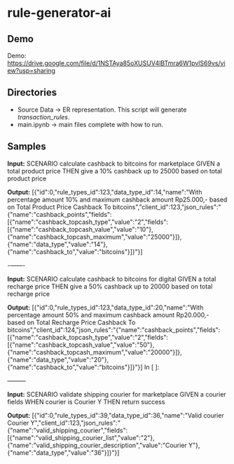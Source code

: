 # rule-generator-ai

## Demo
Demo: https://drive.google.com/file/d/1NSTAya85oXUSUV4lBTmra6W1pvlS69vs/view?usp=sharing

## Directories
- Source Data -> ER representation. This script will generate _transaction_rules_.
- main.ipynb -> main files complete with how to run. 

## Samples

**Input:**
SCENARIO calculate cashback to bitcoins for marketplace
GIVEN a total product price
THEN give a 10% cashback up to 25000 based on total product price

**Output:** 
[{"id":0,"rule_types_id":123,"data_type_id":14,"name":"With percentage amount 10% and maximum cashback amount Rp25.000,- based on Total Product Price Cashback To bitcoins","client_id":123,"json_rules":"{\"name\":\"cashback_points\",\"fields\":[{\"name\":\"cashback_topcash_type\",\"value\":\"2\",\"fields\":[{\"name\":\"cashback_topcash_value\",\"value\":\"10\"},{\"name\":\"cashback_topcash_maximum\",\"value\":\"25000\"}]},{\"name\":\"data_type\",\"value\":\"14\"},{\"name\":\"cashback_to\",\"value\":\"bitcoins\"}]}"}]


-——-

**Input:**
SCENARIO calculate cashback to bitcoins for digital
GIVEN a total recharge price
THEN give a 50% cashback up to 20000 based on total recharge price

**Output:** 
[{"id":0,"rule_types_id":123,"data_type_id":20,"name":"With percentage amount 50% and maximum cashback amount Rp20.000,- based on Total Recharge Price Cashback To bitcoins","client_id":124,"json_rules":"{\"name\":\"cashback_points\",\"fields\":[{\"name\":\"cashback_topcash_type\",\"value\":\"2\",\"fields\":[{\"name\":\"cashback_topcash_value\",\"value\":\"50\"},{\"name\":\"cashback_topcash_maximum\",\"value\":\"20000\"}]},{\"name\":\"data_type\",\"value\":\"20\"},{\"name\":\"cashback_to\",\"value\":\"bitcoins\"}]}"}]
In [ ]:

———

**Input:**
SCENARIO validate shipping courier for marketplace
GIVEN a courier fields 
WHEN courier is Courier Y
THEN return success

**Output:** 
[{"id":0,"rule_types_id":39,"data_type_id":36,"name":"Valid courier Courier Y","client_id":123,"json_rules":"{\"name\":\"valid_shipping_courier\",\"fields\":[{\"name\":\"valid_shipping_courier_list\",\"value\":\"2\"},{\"name\":\"valid_shipping_courier_description\",\"value\":\"Courier Y\"},{\"name\":\"data_type\",\"value\":\"36\"}]}"}]
